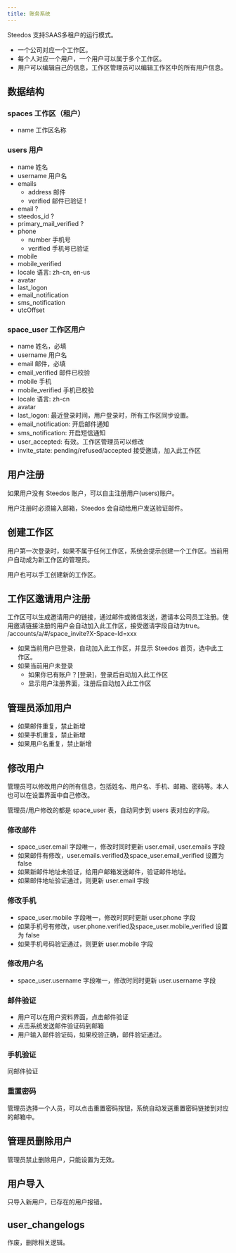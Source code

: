 ```yaml
---
title: 账务系统
---
```


Steedos 支持SAAS多租户的运行模式。

- 一个公司对应一个工作区。
- 每个人对应一个用户，一个用户可以属于多个工作区。
- 用户可以编辑自己的信息，工作区管理员可以编辑工作区中的所有用户信息。

## 数据结构

### spaces 工作区（租户）

- name 工作区名称

### users 用户

- name 姓名
- username 用户名
- emails
  - address 邮件
  - verified 邮件已验证 !
- email ?
- steedos_id ?
- primary_mail_verified ?
- phone
  - number 手机号
  - verified 手机号已验证
- mobile
- mobile_verified
- locale 语言: zh-cn, en-us
- avatar
- last_logon
- email_notification
- sms_notification
- utcOffset

### space_user 工作区用户

- name 姓名，必填
- username 用户名
- email 邮件，必填
- email_verified 邮件已校验
- mobile 手机
- mobile_verified 手机已校验
- locale 语言: zh-cn
- avatar
- last_logon: 最近登录时间，用户登录时，所有工作区同步设置。
- email_notification: 开启邮件通知
- sms_notification: 开启短信通知
- user_accepted: 有效。工作区管理员可以修改
- invite_state: pending/refused/accepted 接受邀请，加入此工作区

## 用户注册

如果用户没有 Steedos 账户，可以自主注册用户(users)账户。

用户注册时必须输入邮箱，Steedos 会自动给用户发送验证邮件。

## 创建工作区

用户第一次登录时，如果不属于任何工作区，系统会提示创建一个工作区。当前用户自动成为新工作区的管理员。

用户也可以手工创建新的工作区。

## 工作区邀请用户注册

工作区可以生成邀请用户的链接，通过邮件或微信发送，邀请本公司员工注册。使用邀请链接注册的用户会自动加入此工作区，接受邀请字段自动为true。
/accounts/a/#/space_invite?X-Space-Id=xxx

- 如果当前用户已登录，自动加入此工作区，并显示 Steedos 首页，选中此工作区。
- 如果当前用户未登录
  - 如果你已有账户？[登录]，登录后自动加入此工作区
  - 显示用户注册界面，注册后自动加入此工作区

## 管理员添加用户

- 如果邮件重复，禁止新增
- 如果手机重复，禁止新增
- 如果用户名重复，禁止新增

## 修改用户

管理员可以修改用户的所有信息，包括姓名、用户名、手机、邮箱、密码等。本人也可以在设置界面中自己修改。

管理员/用户修改的都是 space_user 表，自动同步到 users 表对应的字段。

### 修改邮件

- space_user.email 字段唯一，修改时同时更新 user.email, user.emails 字段
- 如果邮件有修改，user.emails.verified及space_user.email_verified 设置为 false
- 如果新邮件地址未验证，给用户邮箱发送邮件，验证邮件地址。
- 如果邮件地址验证通过，则更新 user.email 字段

### 修改手机

- space_user.mobile 字段唯一，修改时同时更新 user.phone 字段
- 如果手机号有修改，user.phone.verified及space_user.mobile_verified 设置为 false
- 如果手机号码验证通过，则更新 user.mobile 字段

### 修改用户名

- space_user.username 字段唯一，修改时同时更新 user.username 字段

### 邮件验证

- 用户可以在用户资料界面，点击邮件验证
- 点击系统发送邮件验证码到邮箱
- 用户输入邮件验证码，如果校验正确，邮件验证通过。

### 手机验证

同邮件验证

### 重置密码

管理员选择一个人员，可以点击重置密码按钮，系统自动发送重置密码链接到对应的邮箱中。

## 管理员删除用户

管理员禁止删除用户，只能设置为无效。

## 用户导入

只导入新用户，已存在的用户报错。

## user_changelogs

作废，删除相关逻辑。